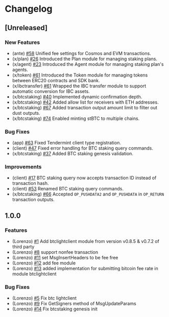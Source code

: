 # Changelog

## [Unreleased]

### New Features

- (ante) [\#58](https://github.com/Lorenzo-Protocol/lorenzo/pull/58) Unified fee settings for Cosmos and EVM transactions.
- (x/plan) [\#26](https://github.com/Lorenzo-Protocol/lorenzo/pull/26) Introduced the Plan module for managing staking plans.
- (x/agent) [\#23](https://github.com/Lorenzo-Protocol/lorenzo/pull/23) Introduced the Agent module for managing staking plan's agents.
- (x/token) [\#61](https://github.com/Lorenzo-Protocol/lorenzo/pull/61) Introduced the Token module for managing tokens between ERC20 contracts and SDK bank.
- (x/ibctransfer) [\#61](https://github.com/Lorenzo-Protocol/lorenzo/pull/61) Wrapped the IBC transfer module to support automatic conversion for IBC assets.
- (x/btcstaking) [\#40](https://github.com/Lorenzo-Protocol/lorenzo/pull/40) Implemented dynamic confirmation depth.
- (x/btcstaking) [\#42](https://github.com/Lorenzo-Protocol/lorenzo/pull/42) Added allow list for receivers with ETH addresses.
- (x/btcstaking) [\#67](https://github.com/Lorenzo-Protocol/lorenzo/pull/67) Added transaction output amount limit to filter out dust outputs.
- (x/btcstaking) [\#74](https://github.com/Lorenzo-Protocol/lorenzo/pull/74) Enabled minting stBTC to multiple chains.

### Bug Fixes

- (app) [\#63](https://github.com/Lorenzo-Protocol/lorenzo/pull/63) Fixed Tendermint client type registration.
- (client) [\#47](https://github.com/Lorenzo-Protocol/lorenzo/pull/47) Fixed error handling for BTC staking query commands.
- (x/btcstaking) [\#37](https://github.com/Lorenzo-Protocol/lorenzo/pull/37) Added BTC staking genesis validation.

### Improvements

- (client) [\#17](https://github.com/Lorenzo-Protocol/lorenzo/pull/17) BTC staking query now accepts transaction ID instead of transaction hash.
- (client) [\#53](https://github.com/Lorenzo-Protocol/lorenzo/pull/53) Renamed BTC staking query commands.
- (x/btcstaking) [\#66](https://github.com/Lorenzo-Protocol/lorenzo/pull/66) Accepted `OP_PUSHDATA2` and `OP_PUSHDATA` in `OP_RETURN` transaction outputs.


## 1.0.0

### Features

* (Lorenzo) [\#1](https://github.com/Lorenzo-Protocol/lorenzo/pull/1) Add btclightclient module from version v0.8.5 & v0.7.2 of third party
* (Lorenzo) [\#8](https://github.com/Lorenzo-Protocol/lorenzo/pull/8) support nonfee transaction
* (Lorenzo) [\#11](https://github.com/Lorenzo-Protocol/lorenzo/pull/11) set MsgInsertHeaders to be fee free
* (Lorenzo) [\#12](https://github.com/Lorenzo-Protocol/lorenzo/pull/12) add fee module
* (Lorenzo) [\#13](https://github.com/Lorenzo-Protocol/lorenzo/pull/13) added implementation for submitting bitcoin fee rate in module btclightclient

### Bug Fixes

* (Lorenzo) [\#5](https://github.com/Lorenzo-Protocol/lorenzo/pull/5) Fix btc lightclient
* (Lorenzo) [\#9](https://github.com/Lorenzo-Protocol/lorenzo/pull/9) Fix GetSigners method of MsgUpdateParams
* (Lorenzo) [\#14](https://github.com/Lorenzo-Protocol/lorenzo/pull/14) Fix btcstaking genesis init